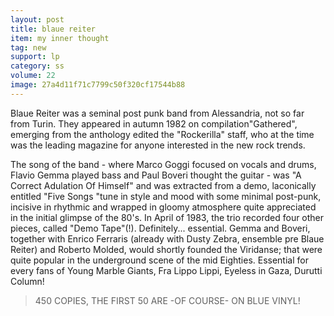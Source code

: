 ```yaml
---
layout: post
title: blaue reiter
item: my inner thought
tag: new
support: lp
category: ss
volume: 22
image: 27a4d11f71c7799c50f320cf17544b88
---
```


Blaue Reiter was a seminal post punk band from Alessandria, not so far from Turin. They appeared in autumn 1982 on compilation"Gathered", emerging from the anthology edited the "Rockerilla" staff, who at the time was the leading magazine for anyone interested in the new rock trends.

The song of the band - where Marco Goggi focused on vocals and drums, Flavio Gemma played bass and Paul Boveri thought the guitar - was "A Correct Adulation Of Himself" and was extracted from a demo, laconically entitled "Five Songs "tune in style and mood with some minimal post-punk, incisive in rhythmic and wrapped in gloomy atmosphere quite appreciated in the initial glimpse of the 80's. In April of 1983, the trio recorded four other pieces, called "Demo Tape"(!). Definitely... essential.
Gemma and Boveri, together with Enrico Ferraris (already with Dusty Zebra, ensemble pre Blaue Reiter) and Roberto Molded, would shortly founded the Viridanse; that were quite popular in the underground scene of the mid Eighties. Essential for every fans of Young Marble Giants, Fra Lippo Lippi, Eyeless in Gaza, Durutti Column!

> 450 COPIES, THE FIRST 50 ARE -OF COURSE- ON <span class="blue">BLUE</span> VINYL!
